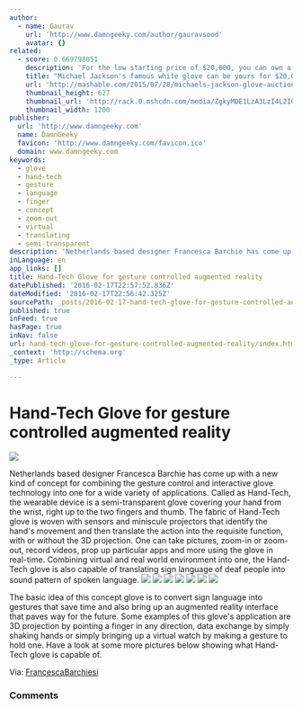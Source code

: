 ```yaml
---
author:
  - name: Gaurav
    url: 'http://www.damngeeky.com/author/gauravsood'
    avatar: {}
related:
  - score: 0.669798851
    description: 'For the low starting price of $20,000, you can own a piece of musical history. A white sequined glove worn by Michael Jackson is being put up for auction by artist Paul Bedard. The auction will take place at the Nate D. Sanders auction house on July 30.'
    title: "Michael Jackson's famous white glove can be yours for $20,000"
    url: 'http://mashable.com/2015/07/28/michaels-jackson-glove-auction/'
    thumbnail_height: 627
    thumbnail_url: 'http://rack.0.mshcdn.com/media/ZgkyMDE1LzA3LzI4L2I0L2phY2tzb24uNzE3MWMuanBnCnAJdGh1bWIJMTIwMHg2MjcjCmUJanBn/89cc144b/848/jackson.jpg'
    thumbnail_width: 1200
publisher:
  url: 'http://www.damngeeky.com'
  name: DamnGeeky
  favicon: 'http://www.damngeeky.com/favicon.ico'
  domain: www.damngeeky.com
keywords:
  - glove
  - hand-tech
  - gesture
  - language
  - finger
  - concept
  - zoom-out
  - virtual
  - translating
  - semi-transparent
description: 'Netherlands based designer Francesca Barchie has come up with a new kind of concept for combining the gesture control and interactive glove technology into one for a wide variety of applications. Called as Hand-Tech, the wearable device is a semi-transparent glove covering your hand from the wrist, right up to the two fingers and thumb.'
inLanguage: en
app_links: []
title: Hand-Tech Glove for gesture controlled augmented reality
datePublished: '2016-02-17T22:57:52.836Z'
dateModified: '2016-02-17T22:56:42.325Z'
sourcePath: _posts/2016-02-17-hand-tech-glove-for-gesture-controlled-augmented-reality.md
published: true
inFeed: true
hasPage: true
inNav: false
url: hand-tech-glove-for-gesture-controlled-augmented-reality/index.html
_context: 'http://schema.org'
_type: Article

---
```

# Hand-Tech Glove for gesture controlled augmented reality
![](http://www.damngeeky.com/wp-content/uploads/2013/08/Hand-Tech-glove-language-extension-glove.jpg)

Netherlands based designer Francesca Barchie has come up with a new kind of concept for combining the gesture control and interactive glove technology into one for a wide variety of applications. Called as Hand-Tech, the wearable device is a semi-transparent glove covering your hand from the wrist, right up to the two fingers and thumb. The fabric of Hand-Tech glove is woven with sensors and miniscule projectors that identify the hand's movement and then translate the action into the requisite function, with or without the 3D projection. One can take pictures, zoom-in or zoom-out, record videos, prop up particular apps and more using the glove in real-time. Combining virtual and real world environment into one, the Hand-Tech glove is also capable of translating sign language of deaf people into sound pattern of spoken language. ![](http://www.damngeeky.com/wp-content/uploads/2013/08/Hand-Tech-glove-language-extension-glove_9.jpg)
![](http://www.damngeeky.com/wp-content/uploads/2013/08/Hand-Tech-glove-language-extension-glove_2.jpg)
![](http://www.damngeeky.com/wp-content/uploads/2013/08/Hand-Tech-glove-language-extension-glove_3.jpg)
![](http://www.damngeeky.com/wp-content/uploads/2013/08/Hand-Tech-glove-language-extension-glove_4.jpg)
![](http://www.damngeeky.com/wp-content/uploads/2013/08/Hand-Tech-glove-language-extension-glove_5.jpg)
![](http://www.damngeeky.com/wp-content/uploads/2013/08/Hand-Tech-glove-language-extension-glove_6.jpg)
![](http://www.damngeeky.com/wp-content/uploads/2013/08/Hand-Tech-glove-language-extension-glove_8.jpg)

The basic idea of this concept glove is to convert sign language into gestures that save time and also bring up an augmented reality interface that paves way for the future. Some examples of this glove's application are 3D projection by pointing a finger in any direction, data exchange by simply shaking hands or simply bringing up a virtual watch by making a gesture to hold one. Have a look at some more pictures below showing what Hand-Tech glove is capable of. 

Via: [FrancescaBarchiesi][0]

### Comments

[0]: http://francescabarchiesi.com/Hand-Tech